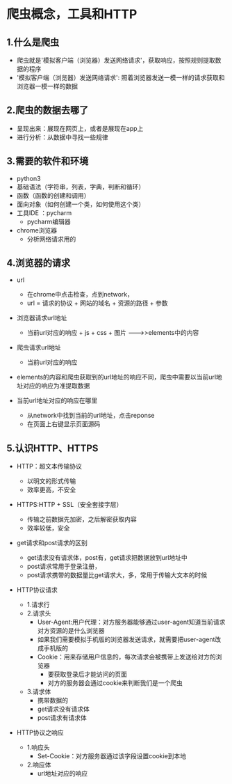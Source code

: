 # 爬虫概念，工具和HTTP
## 1.什么是爬虫
- 爬虫就是'模拟客户端（浏览器）发送网络请求'，获取响应，按照规则提取数据的程序
- '模拟客户端（浏览器）发送网络请求': 照着浏览器发送一模一样的请求获取和浏览器一模一样的数据

## 2.爬虫的数据去哪了
- 呈现出来：展现在网页上，或者是展现在app上
- 进行分析：从数据中寻找一些规律

## 3.需要的软件和环境
- python3 
- 基础语法（字符串，列表，字典，判断和循环）
- 函数（函数的创建和调用）
- 面向对象（如何创建一个类，如何使用这个类）
- 工具IDE ：pycharm
    - pycharm编辑器
- chrome浏览器
    - 分析网络请求用的

## 4.浏览器的请求
- url
    - 在chrome中点击检查，点到network，
    - url = 请求的协议 + 网站的域名 + 资源的路径 + 参数

- 浏览器请求url地址
    - 当前url对应的响应 + js + css + 图片 --->>elements中的内容
- 爬虫请求url地址
    - 当前url对应的响应
- elements的内容和爬虫获取到的url地址的响应不同，爬虫中需要以当前url地址对应的响应为准提取数据

- 当前url地址对应的响应在哪里
    - 从network中找到当前的url地址，点击reponse
    - 在页面上右键显示页面源码


## 5.认识HTTP、HTTPS
- HTTP：超文本传输协议
    - 以明文的形式传输
    - 效率更高，不安全
- HTTPS:HTTP + SSL（安全套接字层）
    - 传输之前数据先加密，之后解密获取内容
    - 效率较低，安全

- get请求和post请求的区别
    - get请求没有请求体，post有，get请求把数据放到url地址中
    - post请求常用于登录注册，
    - post请求携带的数据量比get请求大，多，常用于传输大文本的时候

- HTTP协议请求
    - 1.请求行
    - 2.请求头
        - User-Agent:用户代理：对方服务器能够通过user-agent知道当前请求对方资源的是什么浏览器
        - 如果我们需要模拟手机版的浏览器发送请求，就需要把user-agent改成手机版的
        - Cookie：用来存储用户信息的，每次请求会被携带上发送给对方的浏览器
            - 要获取登录后才能访问的页面
            - 对方的服务器会通过cookie来判断我们是一个爬虫
    - 3.请求体
        - 携带数据的
        - get请求没有请求体
        - post请求有请求体
- HTTP协议之响应
    - 1.响应头
        - Set-Cookie：对方服务器通过该字段设置cookie到本地
    - 2.响应体
        - url地址对应的响应